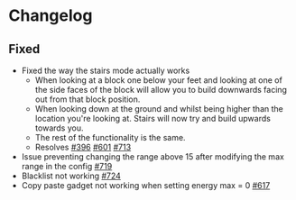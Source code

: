 # Changelog

## Fixed

- Fixed the way the stairs mode actually works
    - When looking at a block one below your feet and looking at one of the side faces of the block will allow you to build downwards facing out from that block position.
    - When looking down at the ground and whilst being higher than the location you're looking at. Stairs will now try and build upwards towards you.
    - The rest of the functionality is the same.
    - Resolves [#396](https://github.com/Direwolf20-MC/BuildingGadgets/issues/396) [#601](https://github.com/Direwolf20-MC/BuildingGadgets/issues/601) [#713](https://github.com/Direwolf20-MC/BuildingGadgets/issues/713)
- Issue preventing changing the range above 15 after modifying the max range in the config [#719](https://github.com/Direwolf20-MC/BuildingGadgets/issues/719)
- Blacklist not working [#724](https://github.com/Direwolf20-MC/BuildingGadgets/issues/724)
- Copy paste gadget not working when setting energy max = 0 [#617](https://github.com/Direwolf20-MC/BuildingGadgets/issues/617)
